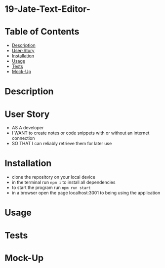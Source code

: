 # 19-Jate-Text-Editor-

# Table of Contents
- [Description](#description)
- [User-Story](#user-story)
- [Installation](#Installation)
- [Usage](#Usage)
- [Tests](#Tests)
- [Mock-Up](#Mock-up)

# Description


# User Story 
+ AS A developer
+ I WANT to create notes or code snippets with or without an internet connection
+ SO THAT I can reliably retrieve them for later use

# Installation
* clone the repository on your local device
* in the terminal run `npm i` to install all dependencies
* to start the program run `npm run start`
* in a browser open the page localhost:3001 to being using the application

# Usage


# Tests


# Mock-Up